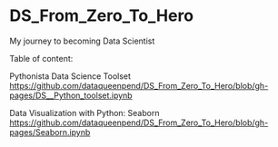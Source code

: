 # DS_From_Zero_To_Hero
My journey to becoming Data Scientist 


Table of content:

   Pythonista Data Science Toolset https://github.com/dataqueenpend/DS_From_Zero_To_Hero/blob/gh-pages/DS__Python_toolset.ipynb
    
   Data Visualization with Python:
      Seaborn https://github.com/dataqueenpend/DS_From_Zero_To_Hero/blob/gh-pages/Seaborn.ipynb
